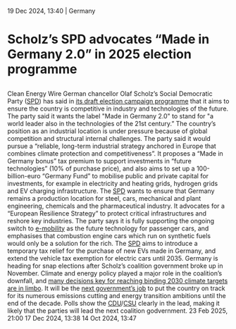 19 Dec 2024, 13:40
| 
Germany
# Scholz’s SPD advocates “Made in Germany 2.0” in 2025 election programme
## 
Clean Energy Wire
German chancellor Olaf Scholz’s Social Democratic Party ([SPD](https://www.cleanenergywire.org/experts/spd-social-democratic-party)) has said in [its draft election campaign programme](https://mehr.spd.de/programm) that it aims to ensure the country is competitive in industry and technologies of the future.
The party said it wants the label "Made in Germany 2.0" to stand for "a world leader also in the technologies of the 21st century.” The country’s position as an industrial location is under pressure because of global competition and structural internal challenges. The party said it would pursue a “reliable, long-term industrial strategy anchored in Europe that combines climate protection and competitiveness”.
It proposes a “Made in Germany bonus” tax premium to support investments in “future technologies” (10% of purchase price), and also aims to set up a 100-billion-euro “Germany Fund” to mobilise public and private capital for investments, for example in electricity and heating grids, hydrogen grids and EV charging infrastructure.
The [SPD](https://www.cleanenergywire.org/experts/spd-social-democratic-party) wants to ensure that Germany remains a production location for steel, cars, mechanical and plant engineering, chemicals and the pharmaceutical industry. It advocates for a “European Resilience Strategy” to protect critical infrastructures and reshore key industries.
The party says it is fully supporting the ongoing switch to [e-mobility](https://www.cleanenergywire.org/glossary/letter_e#e-mobility) as the future technology for passenger cars, and emphasises that combustion engine cars which run on synthetic fuels would only be a solution for the rich. The [SPD](https://www.cleanenergywire.org/experts/spd-social-democratic-party) aims to introduce a temporary tax relief for the purchase of new EVs made in Germany, and extend the vehicle tax exemption for electric cars until 2035.
Germany is heading for snap elections after Scholz’s coalition government broke up in November. Climate and energy policy played a major role in the coalition’s downfall, and [many decisions key for reaching binding 2030 climate targets are in limbo](https://www.cleanenergywire.org/news/vote25-mixed-climate-legacy-scholzs-collapsed-coalition-leaves-challenges-next-government). It will be the [next government’s job](https://www.cleanenergywire.org/dossiers/germanys-snap-elections-reaching-2030-climate-and-energy-targets-will-depend-next-government) to put the country on track for its numerous emissions cutting and energy transition ambitions until the end of the decade. Polls show the [CDU](https://www.cleanenergywire.org/experts/cdu-christian-democratic-union)/[CSU](https://www.cleanenergywire.org/experts/csu-christian-social-union) clearly in the lead, making it likely that the parties will lead the next coalition godvernment.
23 Feb 2025, 21:00
17 Dec 2024, 13:38
14 Oct 2024, 13:47